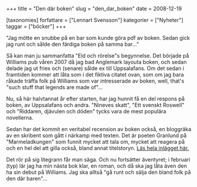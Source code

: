 +++
title = "Den där boken"
slug = "den_dar_boken"
date = 2008-12-19

[taxonomies]
forfattare = ["Lennart Svensson"]
kategorier = ["Nyheter"]
taggar = ["böcker"]
+++

"Jag mötte en snubbe på en bar som kunde göra pdf av boken. Sedan gick jag runt och sålde den färdiga boken på samma bar..."

Så kan man ju sammanfatta "Eld och rörelse"s begynnelse. Det började på Williams pub våren 2007 då jag bad Anglemark layouta boken, och sedan delade jag ut friex och (senare) sålde ex till Uppsalafans. Om det sedan i framtiden kommer att låta som i det fiktiva citatet ovan, som om jag bara råkade träffa folk på Williams som var intresserade av boken, well, that's "such stuff that legends are made of"...

<!-- more -->

Nu, så här halvtannat år efter starten, har jag hunnit få en del respons på boken, av Uppsalafans och andra. "Nineves skatt", "Ett svenskt Roswell" och "Riddaren, djävulen och döden" tycks vara de mest populära novellerna.

Sedan har det kommit en veritabel recension av boken också, en bloggräka av en skribent som gått i närkamp med texten. Det är poeten Granlund på "Marmeladkungen" som funnit mycket att tala om, mycket att reagera på och en hel del att gilla också, bland annat titelstoryn. <a href="http://marmeladkungen.wordpress.com/2008/12/13/bokrecension-eld-och-rorelse-av-lennart-svensson/">Läs hela inlägget här.</a>

Det rör på sig litegrann får man säga. Och nu fortsätter äventyret; i februari (typ) lär jag ha min nästa bok klar, en roman, och då ska jag låta även den ha sin debut på Williams. Jag ska alltså "gå runt och sälja den bland folk på den där baren"...
